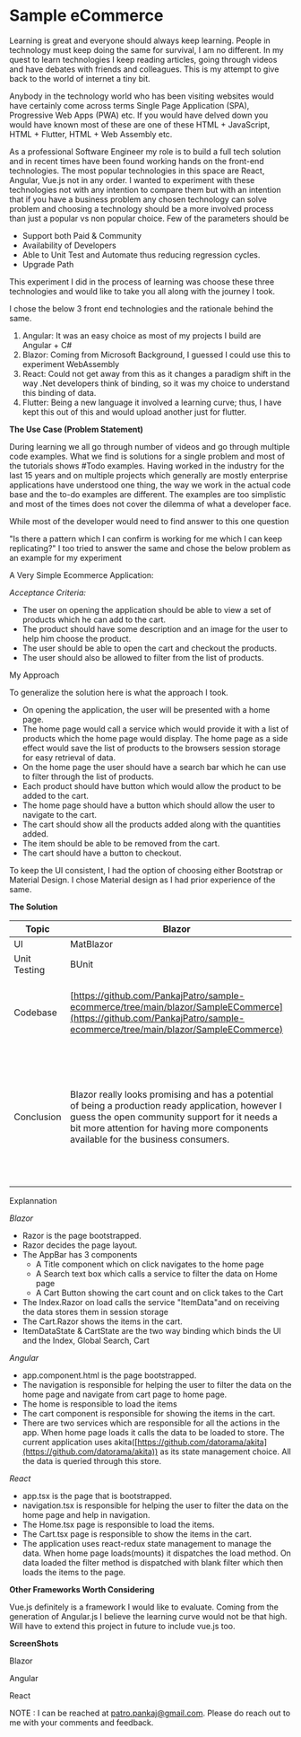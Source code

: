 # Sample eCommerce

Learning is great and everyone should always keep learning. People in technology must keep doing the same for survival, I am no different. In my quest to learn technologies I keep reading articles, going through videos and have debates with friends and colleagues. This is my attempt to give back to the world of internet a tiny bit.

Anybody in the technology world who has been visiting websites would have certainly come across terms Single Page Application (SPA), Progressive Web Apps (PWA) etc. If you would have delved down you would have known most of these are one of these HTML + JavaScript, HTML + Flutter, HTML + Web Assembly etc.

As a professional Software Engineer my role is to build a full tech solution and in recent times have been found working hands on the front-end technologies. The most popular technologies in this space are React, Angular, Vue.js not in any order. I wanted to experiment with these technologies not with any intention to compare them but with an intention that if you have a business problem any chosen technology can solve problem and choosing a technology should be a more involved process than just a popular vs non popular choice. Few of the parameters should be

- Support both Paid &amp; Community
- Availability of Developers
- Able to Unit Test and Automate thus reducing regression cycles.
- Upgrade Path

This experiment I did in the process of learning was choose these three technologies and would like to take you all along with the journey I took.

I chose the below 3 front end technologies and the rationale behind the same.

1. Angular: It was an easy choice as most of my projects I build are Angular + C#
2. Blazor: Coming from Microsoft Background, I guessed I could use this to experiment WebAssembly
3. React: Could not get away from this as it changes a paradigm shift in the way .Net developers think of binding, so it was my choice to understand this binding of data.
4. Flutter: Being a new language it involved a learning curve; thus, I have kept this out of this and would upload another just for flutter.

**The Use Case (Problem Statement)**

During learning we all go through number of videos and go through multiple code examples. What we find is solutions for a single problem and most of the tutorials shows #Todo examples. Having worked in the industry for the last 15 years and on multiple projects which generally are mostly enterprise applications have understood one thing, the way we work in the actual code base and the to-do examples are different. The examples are too simplistic and most of the times does not cover the dilemma of what a developer face.

While most of the developer would need to find answer to this one question

&quot;Is there a pattern which I can confirm is working for me which I can keep replicating?&quot; I too tried to answer the same and chose the below problem as an example for my experiment

A Very Simple Ecommerce Application:

_Acceptance Criteria:_

- The user on opening the application should be able to view a set of products which he can add to the cart.
- The product should have some description and an image for the user to help him choose the product.
- The user should be able to open the cart and checkout the products.
- The user should also be allowed to filter from the list of products.

My Approach

To generalize the solution here is what the approach I took.

- On opening the application, the user will be presented with a home page.
- The home page would call a service which would provide it with a list of products which the home page would display. The home page as a side effect would save the list of products to the browsers session storage for easy retrieval of data.
- On the home page the user should have a search bar which he can use to filter through the list of products.
- Each product should have button which would allow the product to be added to the cart.
- The home page should have a button which should allow the user to navigate to the cart.
- The cart should show all the products added along with the quantities added.
- The item should be able to be removed from the cart.
- The cart should have a button to checkout.

To keep the UI consistent, I had the option of choosing either Bootstrap or Material Design. I chose Material design as I had prior experience of the same.

**The Solution**

| Topic | Blazor | Angular | React |
| --- | --- | --- | --- |
| UI | MatBlazor | Angular Material | Material UI |
| Unit Testing | BUnit | Jasmine | Jest |
| Codebase | [https://github.com/PankajPatro/sample-ecommerce/tree/main/blazor/SampleECommerce](https://github.com/PankajPatro/sample-ecommerce/tree/main/blazor/SampleECommerce) | [https://github.com/PankajPatro/sample-ecommerce/tree/main/angular/SampleECommerce](https://github.com/PankajPatro/sample-ecommerce/tree/main/angular/SampleECommerce) | [https://github.com/PankajPatro/sample-ecommerce/tree/main/react/sample-ecommerce](https://github.com/PankajPatro/sample-ecommerce/tree/main/react/sample-ecommerce) |
| Conclusion | Blazor really looks promising and has a potential of being a production ready application, however I guess the open community support for it needs a bit more attention for having more components available for the business consumers. | Angular no doubt was my preferred choice simply because coming from the world of two way binding it seems so at home experience. The community support is also great and Angular being a more opinionated library would help small organisations lacking an architect to bring in the discipline of choosing the right packages for building enterprise solutions. | React is a different beast altogether, the community support and the change of paradigm shift makes this library a best bet in delivering modern day Single Page application, however it being so open ended needs an architect to flesh out the architecture, choosing libraries and defining the pattern before the developers start writing their code as chances are people with no great knowledge on the tech stack can end up building a spaghetti code. |

Explannation

_Blazor_

- Razor is the page bootstrapped.
- Razor decides the page layout.
- The AppBar has 3 components
  - A Title component which on click navigates to the home page
  - A Search text box which calls a service to filter the data on Home page
  - A Cart Button showing the cart count and on click takes to the Cart
- The Index.Razor on load calls the service &quot;ItemData&quot;and on receiving the data stores them in session storage
- The Cart.Razor shows the items in the cart.
- ItemDataState &amp; CartState are the two way binding which binds the UI and the Index, Global Search, Cart 

_Angular_

- app.component.html is the page bootstrapped.  
- The navigation is responsible for helping the user to filter the data on the home page and navigate from cart page to home page.
- The home is responsible to load the items
- The cart component is responsible for showing the items in the cart.
- There are two services which are responsible for all the actions in the app. When home page loads it calls the data to be loaded to store. The current application uses akita([https://github.com/datorama/akita](https://github.com/datorama/akita)) as its state management choice. All the data is queried through this store. 

_React_

- app.tsx is the page that is bootstrapped.
- navigation.tsx is responsible for helping the user to filter the data on the home page and help in navigation.
- The Home.tsx page is responsible to load the items.
- The Cart.tsx page is responsible to show the items in the cart.
- The application uses react-redux state management to manage the data. When home page loads(mounts) it dispatches the load method. On data loaded the filter method is dispatched with blank filter which then loads the items to the page. 


**Other Frameworks Worth Considering**

Vue.js definitely is a framework I would like to evaluate. Coming from the generation of Angular.js I believe the learning curve would not be that high. Will have to extend this project in future to include vue.js too.

**ScreenShots**

Blazor

Angular

React

NOTE : I can be reached at [patro.pankaj@gmail.com](mailto:patro.pankaj@gmail.com). Please do reach out to me with your comments and feedback.
